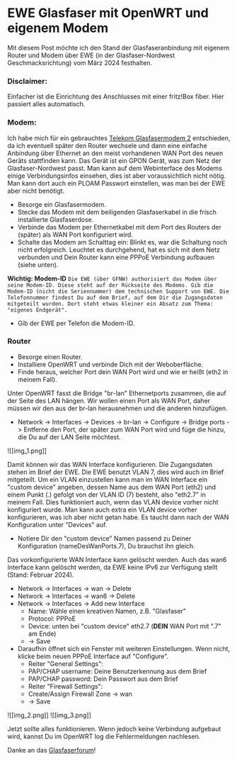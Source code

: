 # EWE Glasfaser mit OpenWRT und eigenem Modem
Mit diesem Post möchte ich den Stand der Glasfaseranbindung mit eigenem Router und Modem über EWE (in der Glasfaser-Nordwest Geschmacksrichtung) vom März 2024 festhalten.

### Disclaimer:
Einfacher ist die Einrichtung des Anschlusses mit einer fritz!Box fiber. Hier passiert alles automatisch.

### Modem:
Ich habe mich für ein gebrauchtes [Telekom Glasfasermodem 2](https://geizhals.de/telekom-glasfaser-modem-2-40823382-a2601735.html) entschieden, da ich eventuell später den Router wechsele und dann eine einfache Anbindung über Ethernet an den meist vorhandenen WAN Port des neuen Geräts stattfinden kann. Das Gerät ist ein GPON Gerät, was zum Netz der Glasfaser-Nordwest passt. Man kann auf dem Webinterface des Modems einige Verbindungsinfos einsehen, dies ist aber voraussichtlich nicht nötig. Man kann dort auch ein PLOAM Passwort einstellen, was man bei der EWE aber nicht benötigt.

- Besorge ein Glasfasermodem.
- Stecke das Modem mit dem beiligenden Glasfaserkabel in die frisch installierte Glasfaserdose.
- Verbinde das Modem per Ethernetkabel mit dem Port des Routers der (später) als WAN Port konfiguriert wird.
- Schalte das Modem am Schalttag ein: Blinkt es, war die Schaltung noch nicht erfolgreich. Leuchtet es durchgehend, hat es sich mit dem Netz verbunden und Dein Router kann eine PPPoE Verbindung aufbauen (siehe unten).

**Wichtig: Modem-ID**
```Die EWE (über GFNW) authorisiert das Modem über seine Modem-ID. Diese steht auf der Rückseite des Modems. Gib die Modem-ID (nicht die Seriennummer) dem technischen Support von EWE. Die Telefonnummer findest Du auf dem Brief, auf dem Dir die Zugangsdaten mitgeteilt wurden. Dort steht etwas kleiner ein Absatz zum Thema: "eigenes Endgerät".```

- Gib der EWE per Telefon die Modem-ID.

### Router
- Besorge einen Router.
- Installiere OpenWRT und verbinde Dich mit der Weboberfläche.
- Finde heraus, welcher Port dein WAN Port wird und wie er heißt (eth2 in meinem Fall).

Unter OpenWRT fasst die Bridge "br-lan" Ethernetports zusammen, die auf der Seite des LAN hängen. Wir wollen einen Port als WAN Port, daher müssen wir den aus der br-lan herausnehmen und die anderen hinzufügen.

- Network -> Interfaces -> Devices -> br-lan -> Configure -> Bridge ports -> Entferne den Port, der später zum WAN Port wird und füge die hinzu, die Du auf der LAN Seite möchtest.

![[img_1.png]]

Damit können wir das WAN Interface konfigurieren. Die Zugangsdaten stehen im Brief der EWE. Die EWE benutzt VLAN 7, dies wird auch im Brief mitgeteilt. Um ein VLAN einzustellen kann man im WAN Interface ein "custom device" angeben, dessen Name aus dem WAN Port (eth2) und einem Punkt (.) gefolgt von der VLAN ID (7) besteht, also "eth2.7" in meinem Fall. Dies funktioniert auch, wenn das VLAN device vorher nicht konfiguriert wurde. Man kann auch extra ein VLAN device vorher konfigurieren, was ich aber nicht getan habe. Es taucht dann nach der WAN Konfiguration unter "Devices" auf.

- Notiere Dir den "custom device" Namen passend zu Deiner Konfiguration (nameDesWanPorts.7), Du brauchst ihn gleich.

Das vorkonfigurierte WAN Interface kann gelöscht werden. Auch das wan6 Interface kann gelöscht werden, da EWE keine IPv6 zur Verfügung stellt (Stand: Februar 2024).

- Network -> Interfaces -> wan -> Delete
- Network -> Interfaces -> wan6 -> Delete
- Network -> Interfaces -> Add new Interface
	- Name: Wähle einen kreativen Namen, z.B. "Glasfaser"
	- Protocol: PPPoE
	- Device: unten bei "custom device" eth2.7 (**DEIN** WAN Port mit ".7" am Ende)
	- -> Save
- Daraufhin öffnet sich ein Fenster mit weiteren Einstellungen. Wenn nicht, klicke beim neuen PPPoE Interface auf "Configure".
	- Reiter "General Settings":
	- PAP/CHAP username: Deine Benutzerkennung aus dem Brief
	- PAP/CHAP password: Dein Passwort aus dem Brief
	- Reiter "Firewall Settings":
	- Create/Assign Firewall Zone -> wan
	- -> Save

![[img_2.png]]
![[img_3.png]]

Jetzt sollte alles funktionieren. Wenn jedoch keine Verbindung aufgebaut wird, kannst Du im OpenWRT log die Fehlermeldungen nachlesen.

Danke an das [Glasfaserforum](https://glasfaserforum.de)!
